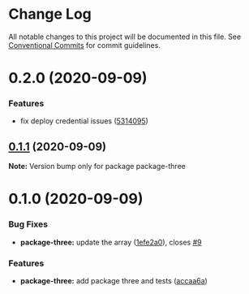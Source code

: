 # Change Log

All notable changes to this project will be documented in this file.
See [Conventional Commits](https://conventionalcommits.org) for commit guidelines.

# 0.2.0 (2020-09-09)


### Features

* fix deploy credential issues ([5314095](https://github.com/LeeMellon/semver-practice/commit/5314095da74e8b2d841e8c65f8a2b6c4e784a1d3))





## [0.1.1](https://github.com/LeeMellon/semver-practice/compare/package-three@0.1.0...package-three@0.1.1) (2020-09-09)

**Note:** Version bump only for package package-three





# 0.1.0 (2020-09-09)


### Bug Fixes

* **package-three:** update the array ([1efe2a0](https://github.com/LeeMellon/semver-practice/commit/1efe2a0902eb8478bd0db837410c1140ec207406)), closes [#9](https://github.com/LeeMellon/semver-practice/issues/9)


### Features

* **package-three:** add package three and tests ([accaa6a](https://github.com/LeeMellon/semver-practice/commit/accaa6a63de1bbaf1e0b070d0f9682bb553c6685))
